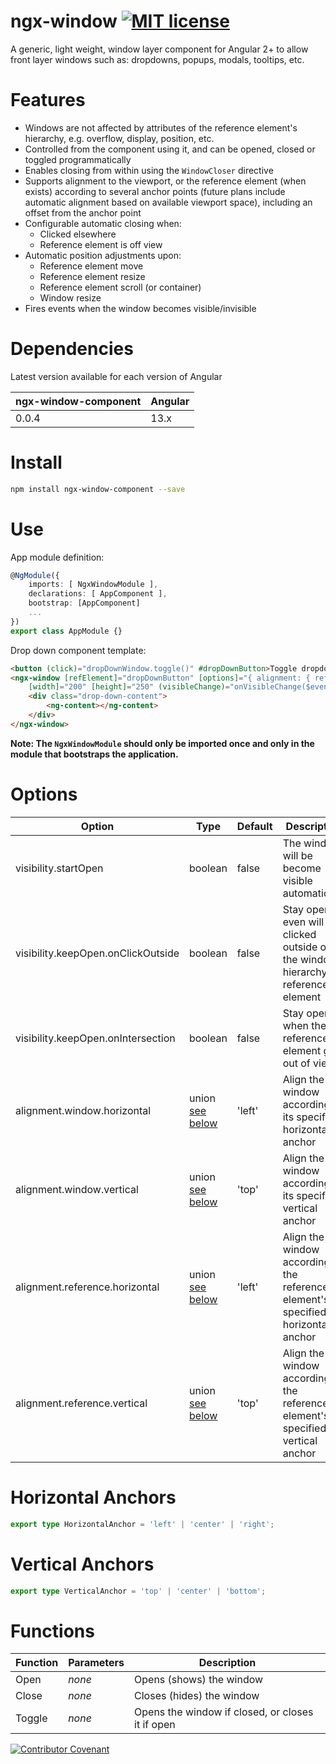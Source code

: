 # ngx-window [![MIT license](http://img.shields.io/badge/license-MIT-brightgreen.svg)](http://opensource.org/licenses/MIT)

A generic, light weight, window layer component for Angular 2+ to allow front layer windows such as: dropdowns, popups, modals, tooltips, etc.

# Features

- Windows are not affected by attributes of the reference element's hierarchy, e.g. overflow, display, position, etc.
- Controlled from the component using it, and can be opened, closed or toggled programmatically
- Enables closing from within using the ```WindowCloser``` directive
- Supports alignment to the viewport, or the reference element (when exists) according to several anchor points (future plans include automatic alignment based on available viewport space), including an offset from the anchor point
- Configurable automatic closing when:
    - Clicked elsewhere
    - Reference element is off view
- Automatic position adjustments upon:
    - Reference element move
    - Reference element resize
    - Reference element scroll (or container)
    - Window resize
- Fires events when the window becomes visible/invisible

# Dependencies

Latest version available for each version of Angular

| ngx-window-component | Angular |
| -------------------- | ------- |
| 0.0.4                | 13.x    |

# Install

```bash
npm install ngx-window-component --save
```

# Use

App module definition:
```typescript
@NgModule({
    imports: [ NgxWindowModule ],
    declarations: [ AppComponent ],
    bootstrap: [AppComponent]
    ...
})
export class AppModule {}
```

Drop down component template:
```html
<button (click)="dropDownWindow.toggle()" #dropDownButton>Toggle dropdown</button>
<ngx-window [refElement]="dropDownButton" [options]="{ alignment: { reference: { vertical: 'bottom' } } }"
    [width]="200" [height]="250" (visibleChange)="onVisibleChange($event)" #dropDownWindow>
    <div class="drop-down-content">
        <ng-content></ng-content>
    </div>
</ngx-window>
```

**Note: The ```NgxWindowModule``` should only be imported once and only in the module that bootstraps the application.**

# Options

| Option                             | Type    								  | Default | Description                                     									|
| ---------------------------------- | -------------------------------------- | ------- | --------------------------------------------------------------------------------- |
| visibility.startOpen               | boolean 								  | false   | The window will be become visible automatically 									|
| visibility.keepOpen.onClickOutside | boolean 								  | false   | Stay open even will clicked outside of the window hierarchy or reference element  |
| visibility.keepOpen.onIntersection | boolean 								  | false   | Stay open when the reference element gets out of view 							|
| alignment.window.horizontal        | union [see below](#horizontal-anchors) | 'left'  | Align the window according to its specified horizontal anchor 					|
| alignment.window.vertical          | union [see below](#vertical-anchors)   | 'top'   | Align the window according to its specified vertical anchor 						|
| alignment.reference.horizontal     | union [see below](#horizontal-anchors) | 'left'  | Align the window according to the reference element's specified horizontal anchor |
| alignment.reference.vertical       | union [see below](#vertical-anchors)   | 'top'   | Align the window according to the reference element's specified vertical anchor   |

# Horizontal Anchors

```typescript
export type HorizontalAnchor = 'left' | 'center' | 'right';
```

# Vertical Anchors

```typescript
export type VerticalAnchor = 'top' | 'center' | 'bottom';
```

# Functions

| Function | Parameters | Description                                      |
| -------- | ---------- | ------------------------------------------------ |
| Open     | *none*     | Opens (shows) the window                         |
| Close    | *none*     | Closes (hides) the window                        |
| Toggle   | *none*     | Opens the window if closed, or closes it if open |



[![Contributor Covenant](https://img.shields.io/badge/Contributor%20Covenant-2.1-4baaaa.svg)](CODE_OF_CONDUCT.md)
